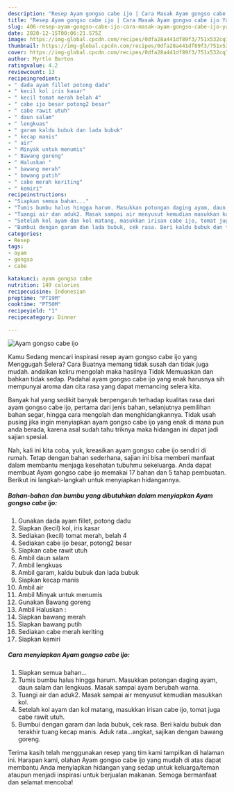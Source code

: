 ```yaml
---
description: "Resep Ayam gongso cabe ijo | Cara Masak Ayam gongso cabe ijo Yang Enak Banget"
title: "Resep Ayam gongso cabe ijo | Cara Masak Ayam gongso cabe ijo Yang Enak Banget"
slug: 406-resep-ayam-gongso-cabe-ijo-cara-masak-ayam-gongso-cabe-ijo-yang-enak-banget
date: 2020-12-15T00:06:21.575Z
image: https://img-global.cpcdn.com/recipes/0dfa28a441df89f3/751x532cq70/ayam-gongso-cabe-ijo-foto-resep-utama.jpg
thumbnail: https://img-global.cpcdn.com/recipes/0dfa28a441df89f3/751x532cq70/ayam-gongso-cabe-ijo-foto-resep-utama.jpg
cover: https://img-global.cpcdn.com/recipes/0dfa28a441df89f3/751x532cq70/ayam-gongso-cabe-ijo-foto-resep-utama.jpg
author: Myrtle Barton
ratingvalue: 4.2
reviewcount: 13
recipeingredient:
- " dada ayam fillet potong dadu"
- " kecil kol iris kasar"
- " kecil tomat merah belah 4"
- " cabe ijo besar potong2 besar"
- " cabe rawit utuh"
- " daun salam"
- " lengkuas"
- " garam kaldu bubuk dan lada bubuk"
- " kecap manis"
- " air"
- " Minyak untuk menumis"
- " Bawang goreng"
- " Haluskan "
- " bawang merah"
- " bawang putih"
- " cabe merah keriting"
- " kemiri"
recipeinstructions:
- "Siapkan semua bahan..."
- "Tumis bumbu halus hingga harum. Masukkan potongan daging ayam, daun salam dan lengkuas. Masak sampai ayam berubah warna."
- "Tuangi air dan aduk2. Masak sampai air menyusut kemudian masukkan kol."
- "Setelah kol ayam dan kol matang, masukkan irisan cabe ijo, tomat juga cabe rawit utuh."
- "Bumbui dengan garam dan lada bubuk, cek rasa. Beri kaldu bubuk dan terakhir tuang kecap manis. Aduk rata...angkat, sajikan dengan bawang goreng."
categories:
- Resep
tags:
- ayam
- gongso
- cabe

katakunci: ayam gongso cabe 
nutrition: 149 calories
recipecuisine: Indonesian
preptime: "PT19M"
cooktime: "PT50M"
recipeyield: "1"
recipecategory: Dinner

---
```



![Ayam gongso cabe ijo](https://img-global.cpcdn.com/recipes/0dfa28a441df89f3/751x532cq70/ayam-gongso-cabe-ijo-foto-resep-utama.jpg)

Kamu Sedang mencari inspirasi resep ayam gongso cabe ijo yang Menggugah Selera? Cara Buatnya memang tidak susah dan tidak juga mudah. andaikan keliru mengolah maka hasilnya Tidak Memuaskan dan bahkan tidak sedap. Padahal ayam gongso cabe ijo yang enak harusnya sih mempunyai aroma dan cita rasa yang dapat memancing selera kita.

Banyak hal yang sedikit banyak berpengaruh terhadap kualitas rasa dari ayam gongso cabe ijo, pertama dari jenis bahan, selanjutnya pemilihan bahan segar, hingga cara mengolah dan menghidangkannya. Tidak usah pusing jika ingin menyiapkan ayam gongso cabe ijo yang enak di mana pun anda berada, karena asal sudah tahu triknya maka hidangan ini dapat jadi sajian spesial.




Nah, kali ini kita coba, yuk, kreasikan ayam gongso cabe ijo sendiri di rumah. Tetap dengan bahan sederhana, sajian ini bisa memberi manfaat dalam membantu menjaga kesehatan tubuhmu sekeluarga. Anda dapat membuat Ayam gongso cabe ijo memakai 17 bahan dan 5 tahap pembuatan. Berikut ini langkah-langkah untuk menyiapkan hidangannya.

<!--inarticleads1-->

##### Bahan-bahan dan bumbu yang dibutuhkan dalam menyiapkan Ayam gongso cabe ijo:

1. Gunakan  dada ayam fillet, potong dadu
1. Siapkan  (kecil) kol, iris kasar
1. Sediakan  (kecil) tomat merah, belah 4
1. Sediakan  cabe ijo besar, potong2 besar
1. Siapkan  cabe rawit utuh
1. Ambil  daun salam
1. Ambil  lengkuas
1. Ambil  garam, kaldu bubuk dan lada bubuk
1. Siapkan  kecap manis
1. Ambil  air
1. Ambil  Minyak untuk menumis
1. Gunakan  Bawang goreng
1. Ambil  Haluskan :
1. Siapkan  bawang merah
1. Siapkan  bawang putih
1. Sediakan  cabe merah keriting
1. Siapkan  kemiri




<!--inarticleads2-->

##### Cara menyiapkan Ayam gongso cabe ijo:

1. Siapkan semua bahan...
1. Tumis bumbu halus hingga harum. Masukkan potongan daging ayam, daun salam dan lengkuas. Masak sampai ayam berubah warna.
1. Tuangi air dan aduk2. Masak sampai air menyusut kemudian masukkan kol.
1. Setelah kol ayam dan kol matang, masukkan irisan cabe ijo, tomat juga cabe rawit utuh.
1. Bumbui dengan garam dan lada bubuk, cek rasa. Beri kaldu bubuk dan terakhir tuang kecap manis. Aduk rata...angkat, sajikan dengan bawang goreng.




Terima kasih telah menggunakan resep yang tim kami tampilkan di halaman ini. Harapan kami, olahan Ayam gongso cabe ijo yang mudah di atas dapat membantu Anda menyiapkan hidangan yang sedap untuk keluarga/teman ataupun menjadi inspirasi untuk berjualan makanan. Semoga bermanfaat dan selamat mencoba!
